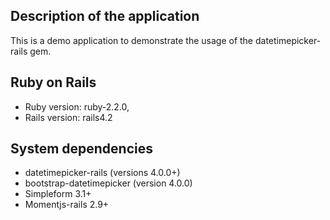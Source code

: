 
## Description of the application

This is a demo application to demonstrate the usage of the datetimepicker-rails gem.

## Ruby on Rails

 - Ruby version: ruby-2.2.0,
 - Rails version: rails4.2

## System dependencies

 - datetimepicker-rails (versions 4.0.0+)
 - bootstrap-datetimepicker (version 4.0.0)
 - Simpleform 3.1+
 - Momentjs-rails 2.9+

